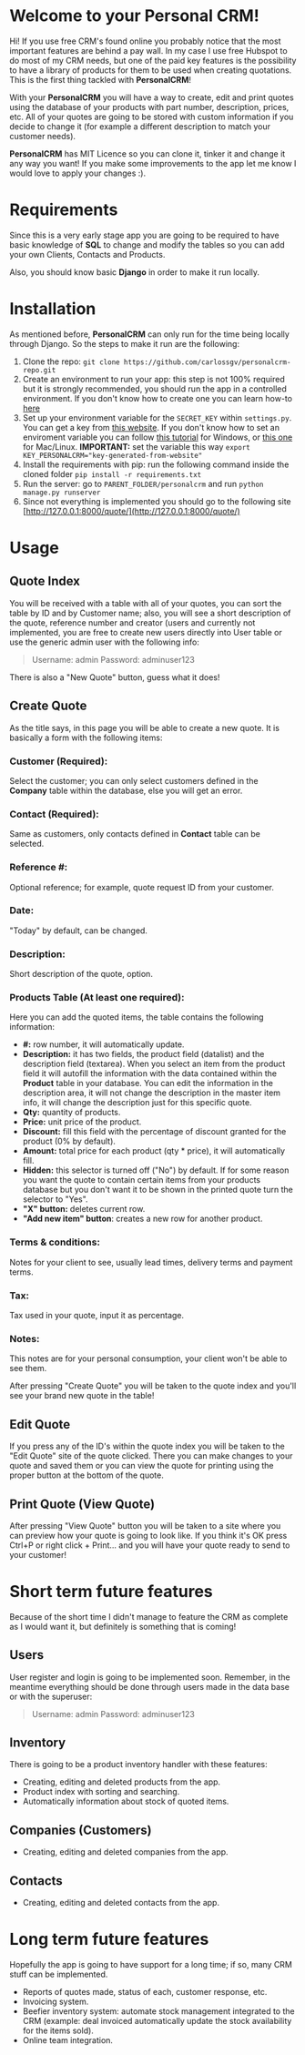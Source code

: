 # Welcome to your Personal CRM!

Hi! If you use free CRM's found online you probably notice that the most important features are behind a pay wall. In my case I use free Hubspot to do most of my CRM needs, but one of the paid key features is the possibility to have a library of products for them to be used when creating quotations. This is the first thing tackled with **PersonalCRM**!

With your **PersonalCRM** you will have a way to create, edit and print quotes using the database of your products with part number, description, prices, etc. All of your quotes are going to be stored with custom information if you decide to change it (for example a different description to match your customer needs).

**PersonalCRM** has MIT Licence so you can clone it, tinker it and change it any way you want! If you make some improvements to the app let me know I would love to apply your changes :).

# Requirements

Since this is a very early stage app you are going to be required to have basic knowledge of **SQL** to change and modify the tables so you can add your own Clients, Contacts and Products.

Also, you should know basic **Django** in order to make it run locally.

# Installation

As mentioned before, **PersonalCRM** can only run for the time being locally through Django. So the steps to make it run are the following:

 1. Clone the repo: `git clone https://github.com/carlossgv/personalcrm-repo.git`
 2. Create an environment to run your app: this step is not 100% required but it is strongly recommended, you should run the app in a controlled environment. If you don't know how to create one you can learn how-to [here](https://uoa-eresearch.github.io/eresearch-cookbook/recipe/2014/11/26/python-virtual-env/)
 3. Set up your environment variable for the `SECRET_KEY` within `settings.py`. You can get a key from [this website](https://miniwebtool.com/django-secret-key-generator/). If you don't know how to set an enviroment variable you can follow [this tutorial](https://www.youtube.com/watch?v=IolxqkL7cD8) for Windows, or [this one](https://www.youtube.com/watch?v=5iWhQWVXosU) for Mac/Linux. **IMPORTANT:** set the variable this way `export KEY_PERSONALCRM="key-generated-from-website"`
 4. Install the requirements with pip: run the following command inside the cloned folder `pip install -r requirements.txt`
 5. Run the server: go to `PARENT_FOLDER/personalcrm` and run `python manage.py runserver`
 6. Since not everything is implemented you should go to the following site [http://127.0.0.1:8000/quote/](http://127.0.0.1:8000/quote/)


# Usage

## Quote Index
You will be received with a table with all of your quotes, you can sort the table by ID and by Customer name; also, you will see a short description of the quote, reference number and creator (users and currently not implemented, you are free to create new users directly into User table or use the generic admin user with the following info:

> Username: admin 
> Password: adminuser123

There is also a "New Quote" button, guess what it does!

##  Create Quote
As the title says, in this page you will be able to create a new quote. It is basically a form with the following items:


 ### Customer (Required): 
Select the customer; you can only select customers defined in the **Company** table within the database, else you will get an error.

### Contact (Required):
Same as customers, only contacts defined in **Contact** table can be selected. 

### Reference #:
Optional reference; for example, quote request ID from your customer.

### Date:
"Today" by default, can be changed.

### Description:
Short description of the quote, option.

### Products Table (At least one required):
Here you can add the quoted items, the table contains the following information:

 - **#:** row number, it will automatically update.
 - **Description:** it has two fields, the product field (datalist) and the description field (textarea). When you select an item from the product field it will autofill the information with the data contained within the **Product** table in your database. You can edit the information in the description area, it will not change the description in the master item info, it will change the description just for this specific quote.
 - **Qty:** quantity of products.
 - **Price:** unit price of the product.
 - **Discount:** fill this field with the percentage of discount granted for the product (0% by default).
 - **Amount:** total price for each product (qty * price), it will automatically fill.
 - **Hidden:** this selector is turned off ("No") by default. If for some reason you want the quote to contain certain items from your products database but you don't want it to be shown in the printed quote turn the selector to "Yes".
 - **"X" button:** deletes current row.
 - **"Add new item" button**: creates a new row for another product.


### Terms & conditions: 

Notes for your client to see, usually lead times, delivery terms and payment terms.

### Tax:
Tax used in your quote, input it as percentage.

### Notes:
This notes are for your personal consumption, your client won't be able to see them.

After pressing "Create Quote" you will be taken to the quote index and you'll see your brand new quote in the table!

## Edit Quote
If you press any of the ID's within the quote index you will be taken to the "Edit Quote" site of the quote clicked. There you can make changes to your quote and saved them or you can view the quote for printing using the proper button at the bottom of the quote.

## Print Quote (View Quote)
After pressing "View Quote" button you will be taken to a site where you can preview how your quote is going to look like. If you think it's OK press Ctrl+P or right click + Print... and you will have your quote ready to send to your customer!


# Short term future features

Because of the short time I didn't manage to feature the CRM as complete as I would want it, but definitely is something that is coming!

## Users
User register and login is going to be implemented soon. Remember, in the meantime everything should be done through users made in the data base or with the superuser:
> Username: admin 
> Password: adminuser123

## Inventory

There is going to be a product inventory handler with these features:

 - Creating, editing and deleted products from the app.
 - Product index with sorting and searching.
 - Automatically information about stock of quoted items.

## Companies (Customers)

 - Creating, editing and deleted companies from the app.

## Contacts

 - Creating, editing and deleted contacts from the app.

# Long term future features
Hopefully the app is going to have support for a long time; if so, many CRM stuff can be implemented.

 - Reports of quotes made, status of each, customer response, etc.
 - Invoicing system.
 - Beefier inventory system: automate stock management integrated to the CRM (example: deal invoiced automatically update the stock availability for the items sold).
 - Online team integration.

